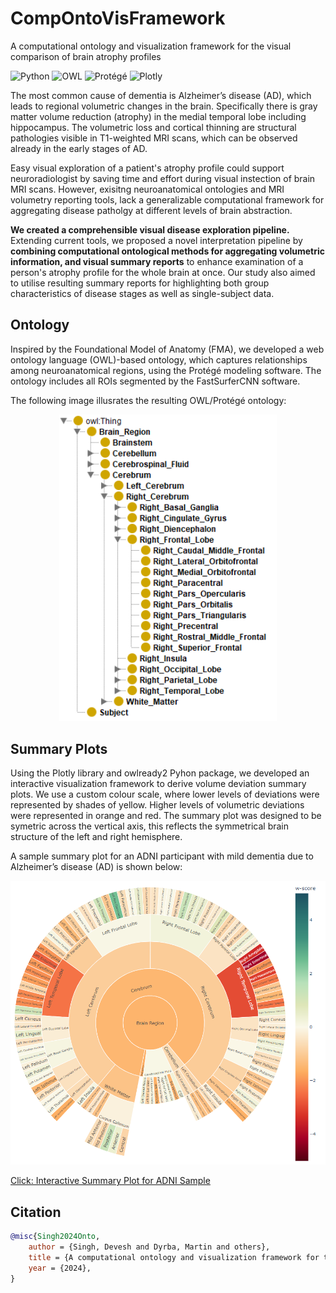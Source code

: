 # CompOntoVisFramework
A computational ontology and visualization framework for the visual comparison of brain atrophy profiles

![Python](https://img.shields.io/badge/Python-v3.7-green)
![OWL](https://img.shields.io/badge/OWL-v2-orange)
![Protégé](https://img.shields.io/badge/Protégé-v5.6.1-red)
![Plotly](https://img.shields.io/badge/Plotly-v2.24.1-blue)

The most common cause of dementia is Alzheimer’s disease (AD), which leads to regional volumetric changes in the brain. Specifically there is gray matter volume reduction (atrophy) in the medial temporal lobe including hippocampus. 
The volumetric loss and cortical thinning are structural pathologies visible in T1-weighted MRI scans, which can be observed already in the early stages of AD.

Easy visual exploration of a patient's atrophy profile could support neuroradiologist by saving time and effort during visual instection of brain MRI scans. 
However, exisitng neuroanatomical ontologies and MRI volumetry reporting tools, lack a generalizable computational framework for aggregating disease patholgy at different levels of brain abstraction.

**We created a comprehensible visual disease exploration pipeline.** 
Extending current tools, we proposed a novel interpretation pipeline by **combining computational ontological methods for aggregating volumetric information, 
and visual summary reports** to enhance examination of a person's atrophy profile for the whole brain at once. 
Our study also aimed to utilise resulting summary reports for highlighting both group characteristics of disease stages as well as single-subject data.

## Ontology
Inspired by the Foundational Model of Anatomy (FMA), we developed a web ontology language (OWL)-based ontology, 
which captures relationships among neuroanatomical regions, using the Protégé modeling software. The ontology includes all ROIs segmented by the FastSurferCNN software.

The following image illusrates the resulting OWL/Protégé ontology:
<p align="center">
  <img src="/Images/0000-Fig1-b.png" width="348">
</p>
<![OWL/Protégé ontology](/Images/0000-Fig1-b.png)>

## Summary Plots
Using the Plotly library and owlready2 Pyhon package, we developed an interactive visualization framework to derive volume deviation summary plots. 
We use a custom colour scale, where lower levels of deviations were represented by shades of yellow. 
Higher levels of volumetric deviations were represented in orange and red. 
The summary plot was designed to be symetric across the vertical axis, this reflects the symmetrical brain structure of the left and right hemisphere.

A sample summary plot for an ADNI participant with mild dementia due to Alzheimer’s disease (AD) is shown below:
<p align="center">
  <img src="/Results/6650_ADNI3_mean_w_Sunburst_rgy.png" width="548">
</p>
<![Summary Plot](/Images/0000-Fig3-a.png)>

[Click: Interactive Summary Plot for ADNI Sample](https://htmlpreview.github.io/?https://github.com/martindyrba/CompOntoVisFramework/blob/master/Results/6650_ADNI3_mean_w_Sunburst_ryg.html)

## Citation
```bibtex
@misc{Singh2024Onto,
    author = {Singh, Devesh and Dyrba, Martin and others},
    title = {A computational ontology and visualization framework for the visual comparison of brain atrophy profiles},
    year = {2024},
}
```
